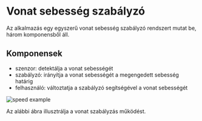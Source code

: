 # Vonat sebesség szabályzó

Az alkalmazás egy egyszerű vonat sebesség szabályzó rendszert mutat be, három komponensből áll.

## Komponensek

* szenzor: detektálja a vonat sebességét
* szabályzó: irányítja a vonat sebességét a megengedett sebesség határig
* felhasználó: változtatja a szabályzó segítségével a vonat sebességét



![speed example](doc/speed_example.png)

Az alábbi ábra illusztrálja a vonat szabályzás működést. 